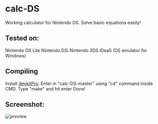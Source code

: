 # calc-DS
Working calculator for Nintendo DS.
Solve basic equations easily!

## Tested on:

Nintendo DS Lite
Nintendo DSi
Nintendo 3DS
iDeaS (DS emulator for Windows)

## Compiling

Install [devkitPro](https://github.com/devkitPro/installer/releases/tag/v3.0.3).
Enter in "calc-DS-master" using "cd" command inside CMD.
Type "make" and hit enter
Done!

## Screenshot:

![preview](https://cdn.discordapp.com/attachments/948345954715725824/957392654478483497/unknown.png)
